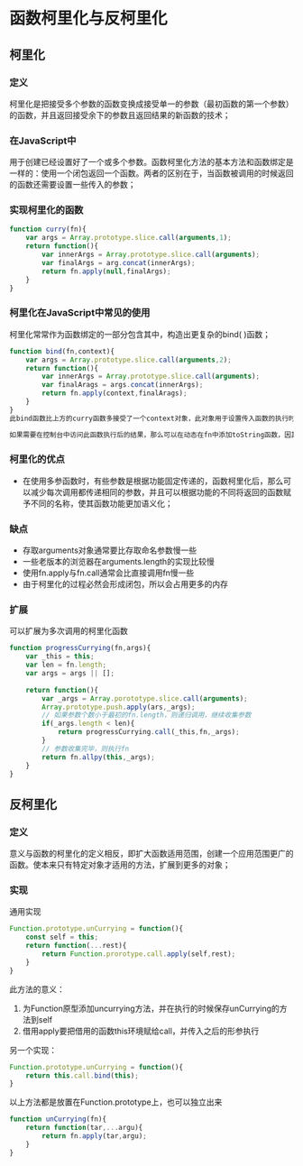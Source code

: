 # 函数柯里化与反柯里化

## 柯里化

### 定义

柯里化是把接受多个参数的函数变换成接受单一的参数（最初函数的第一个参数）的函数，并且返回接受余下的参数且返回结果的新函数的技术；

### 在JavaScript中

用于创建已经设置好了一个或多个参数。函数柯里化方法的基本方法和函数绑定是一样的：使用一个闭包返回一个函数。两者的区别在于，当函数被调用的时候返回的函数还需要设置一些传入的参数；

### 实现柯里化的函数

```javascript
function curry(fn){
	var args = Array.prototype.slice.call(arguments,1);
	return function(){
		var innerArgs = Array.prototype.slice.call(arguments);
		var finalArgs = arg.concat(innerArgs);
		return fn.apply(null,finalArgs);
	}
}
```
### 柯里化在JavaScript中常见的使用

柯里化常常作为函数绑定的一部分包含其中，构造出更复杂的bind( )函数；

```javascript
function bind(fn,context){
	var args = Array.prototype.slice.call(arguments,2);
	return function(){
		var innerArgs = Array.prototype.slice.call(arguments);
		var finalArags = args.concat(innerArgs);
		return fn.apply(context,finalArags);
	}
}	
此bind函数比上方的curry函数多接受了一个context对象，此对象用于设置传入函数的执行时期的作用域（this对象）,因此可以传递第二个参数为null,实际效果与curry函数相同;

如果需要在控制台中访问此函数执行后的结果，那么可以在动态在fn中添加toString函数，因其控制台在访问函数及其对象输出都是会调用对象中的toString函数返回的结构
```

### 柯里化的优点

* 在使用多参函数时，有些参数是根据功能固定传递的，函数柯里化后，那么可以减少每次调用都传递相同的参数，并且可以根据功能的不同将返回的函数赋予不同的名称，使其函数功能更加语义化；

### 缺点

* 存取arguments对象通常要比存取命名参数慢一些
* 一些老版本的浏览器在arguments.length的实现比较慢
* 使用fn.apply与fn.call通常会比直接调用fn慢一些
* 由于柯里化的过程必然会形成闭包，所以会占用更多的内存


### 扩展

可以扩展为多次调用的柯里化函数

```javascript
function progressCurrying(fn,args){
	var _this = this;
	var len = fn.length;
	var args = args || [];
	
	return function(){
		var _args = Array.porototype.slice.call(arguments);
		Array.prototype.push.apply(ars,_args);
		// 如果参数个数小于最初的fn.length，则递归调用，继续收集参数
		if(_args.length < len){
			return progressCurrying.call(_this,fn,_args);
		}
		// 参数收集完毕，则执行fn
		return fn.allpy(this,_args);
	}
}
```

## 反柯里化

### 定义

意义与函数的柯里化的定义相反，即扩大函数适用范围，创建一个应用范围更广的函数。使本来只有特定对象才适用的方法，扩展到更多的对象；

### 实现

通用实现
```javascript
Function.prototype.unCurrying = function(){
	const self = this;
	return function(...rest){
		return Function.prorotype.call.apply(self,rest);
	}
}
```
此方法的意义：

1. 为Function原型添加uncurrying方法，并在执行的时候保存unCurrying的方法到self
2. 借用apply要把借用的函数this环境赋给call，并传入之后的形参执行

另一个实现：

```javascript
Function.prototype.unCurrying = function(){
	return this.call.bind(this);
}
```

以上方法都是放置在Function.prototype上，也可以独立出来

```javascript
function unCurrying(fn){
	return function(tar,...argu){
		return fn.apply(tar,argu);
	}
}
```